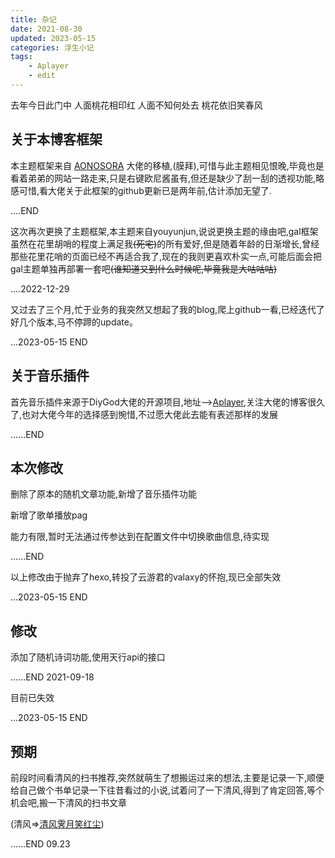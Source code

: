 ```yaml
---
title: 杂记
date: 2021-08-30
updated: 2023-05-15
categories: 浮生小记
tags: 
    - Aplayer
    - edit
---
```


去年今日此门中
人面桃花相印红
人面不知何处去
桃花依旧笑春风

<!-- more -->

 ## 关于本博客框架

本主题框架来自  [AONOSORA](https://github.com/ZEROKISEKI) 大佬的移植,(膜拜),可惜与此主题相见恨晚,毕竟也是看着弟弟的网站一路走来,只是右键欧尼酱虽有,但还是缺少了刮一刮的透视功能,略感可惜,看大佬关于此框架的github更新已是两年前,估计添加无望了.

....END

这次再次更换了主题框架,本主题来自<a src="https://www.yunyoujun.cn/" target="_blank">youyunjun</a>,说说更换主题的缘由吧,gal框架虽然在花里胡哨的程度上满足我~~(死宅)~~的所有爱好,但是随着年龄的日渐增长,曾经那些花里花哨的页面已经不再适合我了,现在的我则更喜欢朴实一点,可能后面会把gal主题单独再部署一套吧~~(谁知道又到什么时候呢,毕竟我是大咕咕咕)~~

....2022-12-29 

又过去了三个月,忙于业务的我突然又想起了我的blog,爬上github一看,已经迭代了好几个版本,马不停蹄的update。

...2023-05-15 END

## 关于音乐插件

首先音乐插件来源于DiyGod大佬的开源项目,地址-->[Aplayer](https://aplayer.js.org/),关注大佬的博客很久了,也对大佬今年的选择感到惋惜,不过愿大佬此去能有表述那样的发展

......END

## 本次修改

删除了原本的随机文章功能,新增了音乐插件功能

新增了歌单播放pag

能力有限,暂时无法通过传参达到在配置文件中切换歌曲信息,待实现

......END

以上修改由于抛弃了hexo,转投了云游君的valaxy的怀抱,现已全部失效

...2023-05-15 END

## 修改

添加了随机诗词功能,使用天行api的接口

......END   2021-09-18

目前已失效

...2023-05-15 END


## 预期

前段时间看清风的扫书推荐,突然就萌生了想搬运过来的想法,主要是记录一下,顺便给自己做个书单记录一下往昔看过的小说,试着问了一下清风,得到了肯定回答,等个机会吧,搬一下清风的扫书文章

(清风=>[清风霁月笑红尘](https://mp.weixin.qq.com/s?__biz=MzUyMzEwMzA4Mw==&mid=100001827&idx=1&sn=63575c2ca56583c35a4931bc29839fe5&chksm=79c0f6274eb77f3154e883bbfdedc9ed08c9338d5b19bc83dfee2bef3a895c0f57cb987130c1&scene=18#wechat_redirect))

......END  09.23

